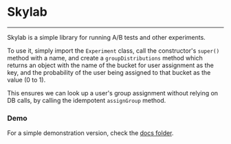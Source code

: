 # Skylab
--- 

Skylab is a simple library for running A/B tests and other experiments.

To use it, simply import the `Experiment` class, call the constructor's
`super()` method with a name, and create a `groupDistributions` method
which returns an object with the name of the bucket for user assignment
as the key, and the probability of the user being assigned to that
bucket as the value (0 to 1).

This ensures we can look up a user's group assignment without relying on
DB calls, by calling the idempotent `assignGroup` method.

### Demo
For a simple demonstration version, check the [docs
folder](https://github.com/JupiterApp/skylab/tree/master/docs).
